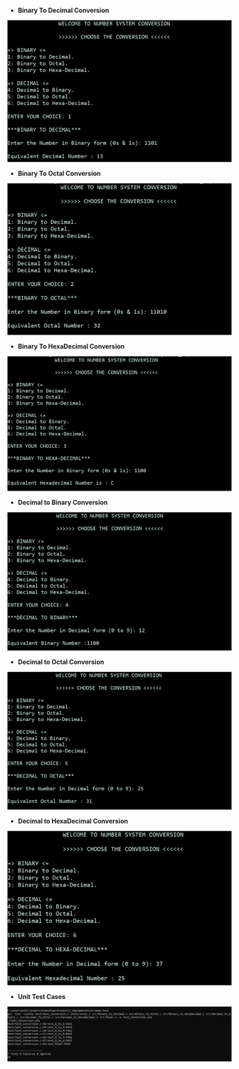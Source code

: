 * __Binary To Decimal Conversion__

![Binary_to_Decimal](https://github.com/pnl-kiranmayee/Mini-Project/blob/main/5_ImagesAndVideos/Binary_to_decimal.jpg)


* __Binary To Octal Conversion__

![Binary_to_Octal](https://github.com/pnl-kiranmayee/Mini-Project/blob/main/5_ImagesAndVideos/Binary_to_octal.jpg)


* __Binary To HexaDecimal Conversion__

![Binary_to_HexaDecimal](https://github.com/pnl-kiranmayee/Mini-Project/blob/main/5_ImagesAndVideos/Binary_to_Hexadecimal.jpg)


* __Decimal to Binary Conversion__

![Decimal_to_Binary](https://github.com/pnl-kiranmayee/Mini-Project/blob/main/5_ImagesAndVideos/Decimal_to_Binary.jpg)


* __Decimal to Octal Conversion__

![Decimal_to_Octal](https://github.com/pnl-kiranmayee/Mini-Project/blob/main/5_ImagesAndVideos/Decimal_to_Octal.jpg)


* __Decimal to HexaDecimal Conversion__

![Decimal_to_HexaDecimal](https://github.com/pnl-kiranmayee/Mini-Project/blob/main/5_ImagesAndVideos/Decimal_to_Hexadecimal.jpg)


* __Unit Test Cases__

![Unit Test Cases](https://github.com/pnl-kiranmayee/Mini-Project/blob/main/5_ImagesAndVideos/Test_Cases.jpg)


